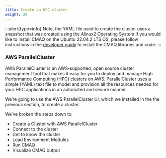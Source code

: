 ```yaml
---
title: Create an HPC cluster
weight: 20
--- 
```


:::alert{type=info}
Note, the YAML file used to create the cluster uses a snapshot that was created using the Alinux2 Operating System
If you would like to install CMAQ on the Ubuntu 22.04.2 LTS OS, please follow instructions in the [developer guide](https://pcluster-cmaq.readthedocs.io/en/latest/user_guide_pcluster/developers_guide/cmaq-vm/install_64-bit-arm.html) to install the CMAQ libraries and code.
:::

### AWS ParallelCluster 

AWS ParallelCluster is an AWS-supported, open source cluster management tool that makes it easy for you to deploy and manage High Performance Computing (HPC) clusters on AWS. ParallelCluster uses a simple (YAML) text file to model and provision all the resources needed for your HPC applications in an automated and secure manner. 

We’re going to use the AWS ParallelCluster UI, which we installed in the the previous section, to create a cluster.

We’ve broken the steps down to:

* Create a Cluster with AWS ParallelCluster
* Connect to the cluster
* Get to know the cluster
* Load Environment Modules 
* Run CMAQ
* Visualize CMAQ output
